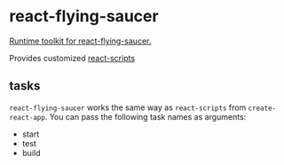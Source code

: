 # react-flying-saucer

[Runtime toolkit for react-flying-saucer.](https://github.com/d3dc/react-flying-saucer)

Provides customized [react-scripts](https://github.com/facebook/create-react-app#readme)

## tasks

`react-flying-saucer` works the same way as `react-scripts` from `create-react-app`. You can pass the following task names as arguments:

- start
- test
- build
